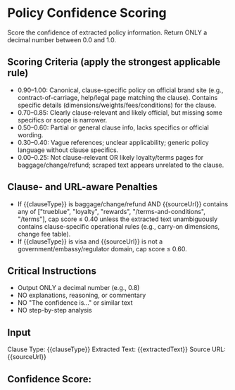 # Policy Confidence Scoring

Score the confidence of extracted policy information. Return ONLY a decimal number between 0.0 and 1.0.

## Scoring Criteria (apply the strongest applicable rule)
- 0.90–1.00: Canonical, clause-specific policy on official brand site (e.g., contract-of-carriage, help/legal page matching the clause). Contains specific details (dimensions/weights/fees/conditions) for the clause.
- 0.70–0.85: Clearly clause-relevant and likely official, but missing some specifics or scope is narrower.
- 0.50–0.60: Partial or general clause info, lacks specifics or official wording.
- 0.30–0.40: Vague references; unclear applicability; generic policy language without clause specifics.
- 0.00–0.25: Not clause-relevant OR likely loyalty/terms pages for baggage/change/refund; scraped text appears unrelated to the clause.

## Clause- and URL-aware Penalties
- If {{clauseType}} is baggage/change/refund AND {{sourceUrl}} contains any of ["trueblue", "loyalty", "rewards", "/terms-and-conditions", "/terms"], cap score ≤ 0.40 unless the extracted text unambiguously contains clause-specific operational rules (e.g., carry-on dimensions, change fee table).
- If {{clauseType}} is visa and {{sourceUrl}} is not a government/embassy/regulator domain, cap score ≤ 0.60.

## Critical Instructions
- Output ONLY a decimal number (e.g., 0.8)
- NO explanations, reasoning, or commentary
- NO "The confidence is..." or similar text
- NO step-by-step analysis

## Input
Clause Type: {{clauseType}}
Extracted Text: {{extractedText}}
Source URL: {{sourceUrl}}

## Confidence Score:
